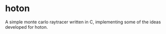 # hoton
A simple monte carlo raytracer written in C, implementing some of the ideas developed for hoton.
